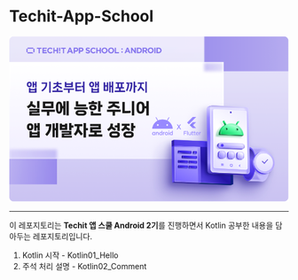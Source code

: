# Techit-App-School
![Alt text](image-1.png)

--------------------------

이 레포지토리는 **Techit 앱 스쿨 Android 2기**를 진행하면서 Kotlin 공부한 내용을 담아두는 레포지토리입니다. 

1. Kotlin 시작 - Kotlin01_Hello
2. 주석 처리 설명 - Kotlin02_Comment